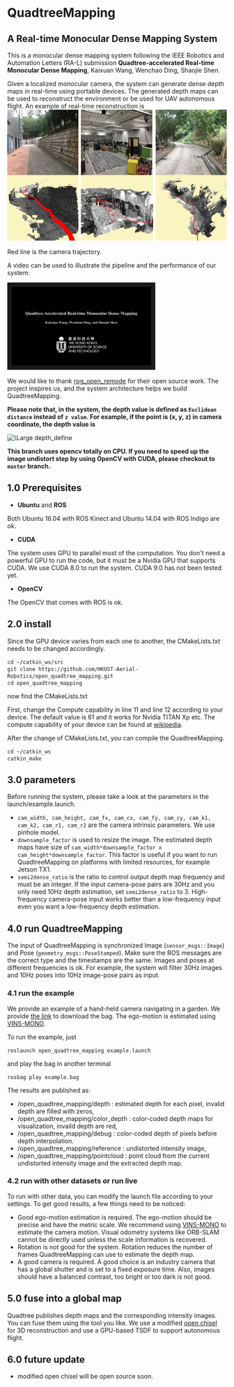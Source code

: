 # QuadtreeMapping
## A Real-time Monocular Dense Mapping System

This is a monocular dense mapping system following the IEEE Robotics and Automation Letters (RA-L) submission **Quadtree-accelerated Real-time Monocular Dense Mapping**, Kaixuan Wang, Wenchao Ding, Shaojie Shen.

Given a localized monocular camera, the system can generate dense depth maps in real-time using portable devices. The generated depth maps can be used to reconstruct the environment or be used for UAV autonomous flight. An example of real-time reconstruction is
<img src="fig/QuadtreeMapping.png" alt="mapping example" width = "793" height = "300">

Red line is the camera trajectory.

A video can be used to illustrate the pipeline and the performance of our system:

<a href="https://youtu.be/3gD6_UKmRdA" target="_blank"><img src="fig/cover.jpg" 
alt="video" width="320" height="180" border="10" /></a>

We would like to thank [rpg_open_remode](https://github.com/uzh-rpg/rpg_open_remode) for their open source work. The project inspires us, and the system architecture helps we build QuadtreeMapping.

**Please note that, in the system, the depth value is defined as ``Euclidean distance`` instead of ``z value``. For example, if the point is (x, y, z) in camera coordinate, the depth value is**

<img src="https://latex.codecogs.com/svg.latex?\Large&space;d=\sqrt{x^2+y^2+z^2}" title="\Large depth_define" />

**This branch uses opencv totally on CPU. If you need to speed up the image undistort step by using OpenCV with CUDA, please checkout to ``master`` branch.**

## 1.0 Prerequisites
+ **Ubuntu** and **ROS**

Both Ubuntu 16.04 with ROS Kinect and Ubuntu 14.04 with ROS Indigo are ok.

+ **CUDA**

The system uses GPU to parallel most of the computation. You don't need a powerful GPU to run the code, but it must be a Nvidia GPU that supports CUDA. We use CUDA 8.0 to run the system. CUDA 9.0 has not been tested yet.

+ **OpenCV**

The OpenCV that comes with ROS is ok.

## 2.0 install
Since the GPU device varies from each one to another, the CMakeLists.txt needs to be changed accordingly. 
```
cd ~/catkin_ws/src
git clone https://github.com/HKUST-Aerial-Robotics/open_quadtree_mapping.git
cd open_quadtree_mapping
```
now find the CMakeLists.txt

First, change the Compute capability in line 11 and line 12 according to your device. The default value is 61 and it works for Nvidia TITAN Xp etc. The compute capability of your device can be found at [wikipedia](https://en.wikipedia.org/wiki/CUDA).

After the change of CMakeLists.txt, you can compile the QuadtreeMapping.
```
cd ~/catkin_ws
catkin_make
```

## 3.0 parameters
Before running the system, please take a look at the parameters in the launch/example.launch.

+ ```cam_width, cam_height, cam_fx, cam_cx, cam_fy, cam_cy, cam_k1, cam_k2, cam_r1, cam_r2``` are the camera intrinsic parameters. We use pinhole model.
+ ```downsample_factor``` is used to resize the image. The estimated depth maps have size of ```cam_width*downsample_factor x cam_height*downsample_factor```. This factor is useful if you want to run QuadtreeMapping on platforms with limited resources, for example Jetson TX1.
+ ```semi2dense_ratio``` is the ratio to control output depth map frequency and must be an integer. If the input camera-pose pairs are 30Hz and you only need 10Hz depth estimation, set ```semi2dense_ratio``` to 3. High-frequency camera-pose input works better than a low-frequency input even you want a low-frequency depth estimation.

## 4.0 run QuadtreeMapping

The input of QuadtreeMapping is synchronized Image (```sensor_msgs::Image```) and Pose (```geometry_msgs::PoseStamped```). Make sure the ROS messages are the correct type and the timestamps are the same. Images and poses at different frequencies is ok. For example, the system will filter 30Hz images and 10Hz poses into 10Hz image-pose pairs as input.

### 4.1 run the example
We provide an example of a hand-held camera navigating in a garden. We provide [the link](https://www.dropbox.com/s/xuae1kxuulcf11z/open_quadtree_mapping.bag?dl=0) to download the bag. The ego-motion is estimated using [VINS-MONO](https://github.com/HKUST-Aerial-Robotics/VINS-Mono).

To run the example, just
```
roslaunch open_quadtree_mapping example.launch
```
and play the bag in another terminal
```
rosbag play example.bag
```

The results are published as:
+ /open_quadtree_mapping/depth       : estimated depth for each pixel, invalid depth are filled with zeros,
+ /open_quadtree_mapping/color_depth : color-coded depth maps for visualization, invaild depth are red,
+ /open_quadtree_mapping/debug       : color-coded depth of pixels before depth interpolation.
+ /open_quadtree_mapping/reference   : undistorted intensity image,
+ /open_quadtree_mapping/pointcloud  : point cloud from the current undistorted intensity image and the extracted depth map.

### 4.2 run with other datasets or run live
To run with other data, you can modify the launch file according to your settings. To get good results, a few things need to be noticed:
+ Good ego-motion estimation is required. The ego-motion should be precise and have the metric scale. We recommend using [VINS-MONO](https://github.com/HKUST-Aerial-Robotics/VINS-Mono) to estimate the camera motion. Visual odometry systems like ORB-SLAM cannot be directly used unless the scale information is recovered.
+ Rotation is not good for the system. Rotation reduces the number of frames QuadtreeMapping can use to estimate the depth map.
+ A good camera is required. A good choice is an industry camera that has a global shutter and is set to a fixed exposure time. Also, images should have a balanced contrast, too bright or too dark is not good.

## 5.0 fuse into a global map
Quadtree publishes depth maps and the corresponding intensity images. You can fuse them using the tool you like. We use a modified [open chisel](https://github.com/personalrobotics/OpenChisel) for 3D reconstruction and use a GPU-based TSDF to support autonomous flight.

## 6.0 future update
+ modified open chisel will be open source soon.